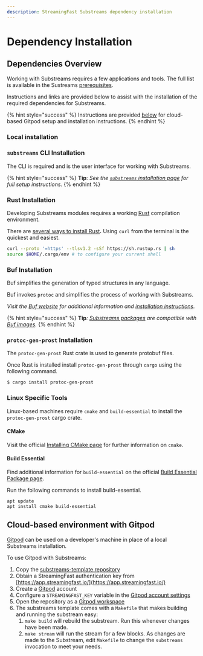 ```yaml
---
description: StreamingFast Substreams dependency installation
---
```


# Dependency Installation

## Dependencies Overview

Working with Substreams requires a few applications and tools. The full list is available in the Sustreams [prerequisites](../getting-started/prerequisites.md).&#x20;

Instructions and links are provided below to assist with the installation of the required dependencies for Substreams.

{% hint style="success" %}
Instructions are provided [below](installation-requirements.md#cloud-based-gitpod-installation) for cloud-based Gitpod setup and installation instructions.
{% endhint %}

### Local installation

### `substreams` CLI Installation

The CLI is required and is the user interface for working with Substreams.

{% hint style="success" %}
**Tip**: _See the_ [_`substreams` installation page_](../getting-started/installing-the-cli.md) _for full setup instructions._
{% endhint %}

### Rust Installation

Developing Substreams modules requires a working [Rust](https://www.rust-lang.org/) compilation environment.

There are [several ways to install Rust](https://www.rust-lang.org/tools/install)**.**  Using `curl` from the terminal is the quickest and easiest.

```bash
curl --proto '=https' --tlsv1.2 -sSf https://sh.rustup.rs | sh
source $HOME/.cargo/env # to configure your current shell
```

### Buf Installation

Buf simplifies the generation of typed structures in any language.

Buf invokes `protoc` and simplifies the process of working with Substreams.&#x20;

_Visit the_ [_Buf website_](https://buf.build/) _for additional information and_ [_installation instructions_](https://docs.buf.build/installation)_._

{% hint style="success" %}
**Tip**_:_ [_Substreams packages_](../reference-and-specs/packages.md) _are compatible with_ [_Buf images_](https://docs.buf.build/reference/images)_._
{% endhint %}

### `protoc-gen-prost` Installation

The `protoc-gen-prost` Rust crate is used to generate protobuf files.&#x20;

Once Rust is installed install `protoc-gen-prost` through `cargo` using the following command.

```bash
$ cargo install protoc-gen-prost
```

### Linux Specific Tools

Linux-based machines require `cmake` and `build-essential` to install the `protoc-gen-prost` cargo crate.

#### CMake

Visit the official [Installing CMake page](https://cmake.org/install/) for further information on `cmake`.

#### Build Essential

Find additional information for `build-essential` on the official [Build Essential Package page](https://itsfoss.com/build-essential-ubuntu/).

Run the following commands to install build-essential.

```
apt update
apt install cmake build-essential
```

## Cloud-based environment with Gitpod

[Gitpod](https://www.gitpod.io/) can be used on a developer's machine in place of a local Substreams installation.

To use Gitpod with Substreams:

1. Copy the [substreams-template repository](https://github.com/streamingfast/substreams-template/generate)
2. Obtain a StreamingFast authentication key from [https://app.streamingfast.io/](https://app.streamingfast.io/)
3. Create a [Gitpod](https://gitpod.io/) account
4. Configure a `STREAMINGFAST_KEY` variable in the [Gitpod account settings](https://gitpod.io/variables)
5. Open the repository as a [Gitpod workspace](https://gitpod.io/workspaces)
6. The substreams template comes with a `Makefile` that makes building and running the substream easy:
   1. `make build` will rebuild the substream. Run this whenever changes have been made.
   2. `make stream` will run the stream for a few blocks. As changes are made to the Substream, edit `Makefile` to change the `substreams` invocation to meet your needs.
